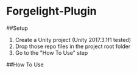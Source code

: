 # Forgelight-Plugin
 
##Setup

1. Create a Unity project (Unity 2017.3.1f1 tested)
2. Drop those repo files in the project root folder
3. Go to the "How To Use" step

##How To Use
